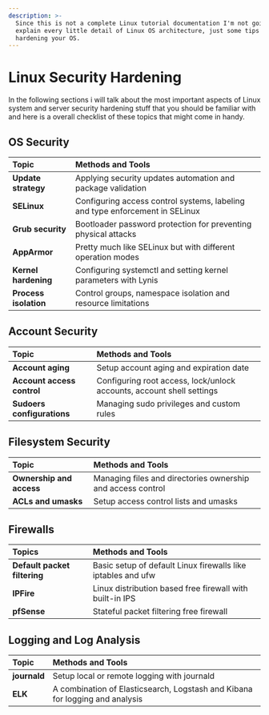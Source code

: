 ```yaml
---
description: >-
  Since this is not a complete Linux tutorial documentation I'm not going to
  explain every little detail of Linux OS architecture, just some tips for
  hardening your OS.
---
```


# Linux Security Hardening

In the following sections i will talk about the most important aspects of Linux system and server security hardening stuff that you should be familiar with and here is a overall checklist of these topics that might come in handy.



## OS Security

| **Topic** | **Methods and Tools** |
| :--- | :--- |
| **Update strategy** | Applying security updates automation and package validation |
| **SELinux** | Configuring access control systems, labeling and type enforcement in SELinux |
| **Grub security** | Bootloader password protection for preventing physical attacks |
| **AppArmor** | Pretty much like SELinux but with different operation modes |
| **Kernel hardening** | Configuring systemctl and setting kernel parameters with Lynis |
| **Process isolation** | Control groups, namespace isolation and resource limitations |

## Account Security

| **Topic** | **Methods and Tools** |
| :--- | :--- |
| **Account aging** | Setup account aging and expiration date |
| **Account access control** | Configuring root access, lock/unlock accounts, account shell settings |
| **Sudoers configurations** | Managing sudo privileges and custom rules |

## Filesystem Security

| **Topic** | **Methods and Tools** |
| :--- | :--- |
| **Ownership and access** | Managing files and directories ownership and access control |
| **ACLs and umasks** | Setup access control lists and umasks |

## Firewalls

| **Topics** | **Methods and Tools** |
| :--- | :--- |
| **Default packet filtering** | Basic setup of default Linux firewalls like iptables and ufw |
| **IPFire** | Linux distribution based free firewall with built-in IPS |
| **pfSense** | Stateful packet filtering free firewall |

## Logging and Log Analysis

| **Topic** | **Methods and Tools** |
| :--- | :--- |
| **journald** | Setup local or remote logging with journald  |
| **ELK** | A combination of Elasticsearch, Logstash and Kibana for logging and analysis |



